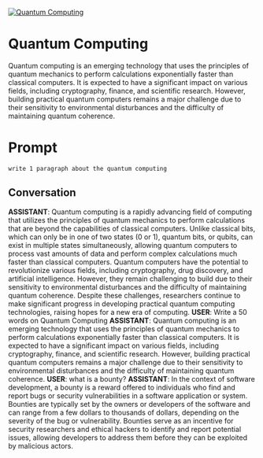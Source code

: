 
[![Quantum Computing](https://flow-prompt-covers.s3.us-west-1.amazonaws.com/icon/vintage/vint_10.png)]()
# Quantum Computing 
Quantum computing is an emerging technology that uses the principles of quantum mechanics to perform calculations exponentially faster than classical computers. It is expected to have a significant impact on various fields, including cryptography, finance, and scientific research. However, building practical quantum computers remains a major challenge due to their sensitivity to environmental disturbances and the difficulty of maintaining quantum coherence.

# Prompt

```
write 1 paragraph about the quantum computing
```

## Conversation

**ASSISTANT**: Quantum computing is a rapidly advancing field of computing that utilizes the principles of quantum mechanics to perform calculations that are beyond the capabilities of classical computers. Unlike classical bits, which can only be in one of two states (0 or 1), quantum bits, or qubits, can exist in multiple states simultaneously, allowing quantum computers to process vast amounts of data and perform complex calculations much faster than classical computers. Quantum computers have the potential to revolutionize various fields, including cryptography, drug discovery, and artificial intelligence. However, they remain challenging to build due to their sensitivity to environmental disturbances and the difficulty of maintaining quantum coherence. Despite these challenges, researchers continue to make significant progress in developing practical quantum computing technologies, raising hopes for a new era of computing.
**USER**: Write a 50 words on Quantum Computing
**ASSISTANT**: Quantum computing is an emerging technology that uses the principles of quantum mechanics to perform calculations exponentially faster than classical computers. It is expected to have a significant impact on various fields, including cryptography, finance, and scientific research. However, building practical quantum computers remains a major challenge due to their sensitivity to environmental disturbances and the difficulty of maintaining quantum coherence.
**USER**: what is a bounty?
**ASSISTANT**: In the context of software development, a bounty is a reward offered to individuals who find and report bugs or security vulnerabilities in a software application or system. Bounties are typically set by the owners or developers of the software and can range from a few dollars to thousands of dollars, depending on the severity of the bug or vulnerability. Bounties serve as an incentive for security researchers and ethical hackers to identify and report potential issues, allowing developers to address them before they can be exploited by malicious actors.


